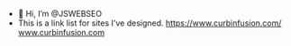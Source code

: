 - 👋 Hi, I’m @JSWEBSEO
- This is a link list for sites I've designed.
https://www.curbinfusion.com/
www.curbinfusion.com
